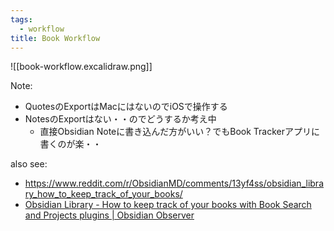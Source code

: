 ```yaml
---
tags:
  - workflow
title: Book Workflow
---
```

![[book-workflow.excalidraw.png]]

Note:
- QuotesのExportはMacにはないのでiOSで操作する
- NotesのExportはない・・のでどうするか考え中
  - 直接Obsidian Noteに書き込んだ方がいい？でもBook Trackerアプリに書くのが楽・・

also see:
- https://www.reddit.com/r/ObsidianMD/comments/13yf4ss/obsidian_library_how_to_keep_track_of_your_books/
- [Obsidian Library - How to keep track of your books with Book Search and Projects plugins | Obsidian Observer](https://medium.com/obsidian-observer/obsidian-library-how-to-keep-track-of-your-books-with-book-search-and-projects-plugins-716599633715)

